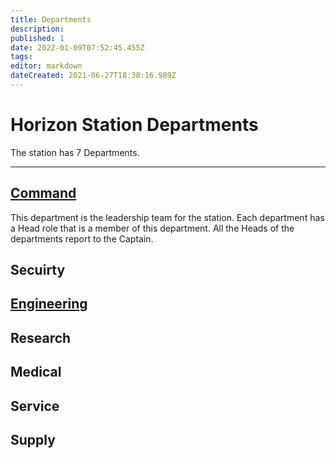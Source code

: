 ```yaml
---
title: Departments
description: 
published: 1
date: 2022-01-09T07:52:45.455Z
tags: 
editor: markdown
dateCreated: 2021-06-27T18:38:16.989Z
---
```


# Horizon Station Departments

The station has 7 Departments.


---

## [Command](/departments/Command) 

This department is the leadership team for the station. Each department has a Head role that is a member of this department.
All the Heads of the departments report to the Captain.


## Secuirty

## [Engineering](/departments/Engineering) 

## Research

## Medical

## Service

## Supply